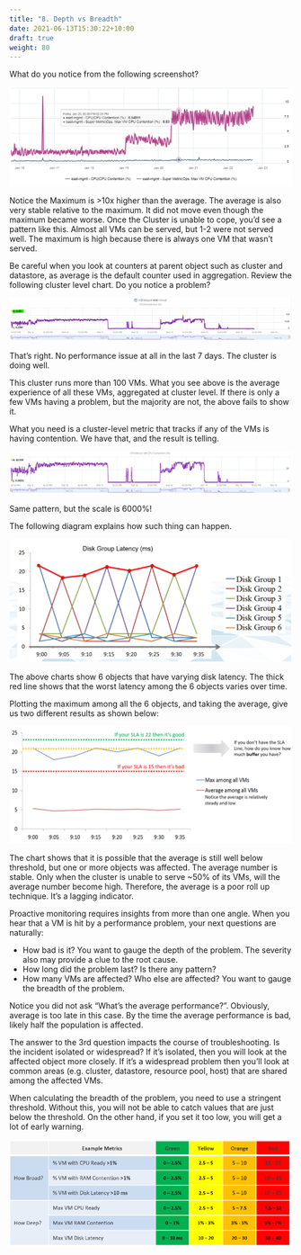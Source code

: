 ```yaml
---
title: "8. Depth vs Breadth"
date: 2021-06-13T15:30:22+10:00
draft: true
weight: 80
---
```


What do you notice from the following screenshot?

![](1.2.8-fig-1.png)

Notice the Maximum is >10x higher than the average. The average is also very stable relative to the maximum. It did not move even though the maximum became worse. Once the Cluster is unable to cope, you’d see a pattern like this. Almost all VMs can be served, but 1-2 were not served well. The maximum is high because there is always one VM that wasn’t served. 

Be careful when you look at counters at parent object such as cluster and datastore, as average is the default counter used in aggregation. Review the following cluster level chart. Do you notice a problem?

![](1.2.8-fig-2.png)

That’s right. No performance issue at all in the last 7 days. The cluster is doing well.

This cluster runs more than 100 VMs. What you see above is the average experience of all these VMs, aggregated at cluster level. If there is only a few VMs having a problem, but the majority are not, the above fails to show it.

What you need is a cluster-level metric that tracks if any of the VMs is having contention. We have that, and the result is telling.

![](1.2.8-fig-3.png)

Same pattern, but the scale is 6000%!

The following diagram explains how such thing can happen.

![](1.2.8-fig-4.png)

The above charts show 6 objects that have varying disk latency. The thick red line shows that the worst latency among the 6 objects varies over time. 

Plotting the maximum among all the 6 objects, and taking the average, give us two different results as shown below:

![](1.2.8-fig-5.png)

The chart shows that it is possible that the average is still well below threshold, but one or more objects was affected. The average number is stable.
Only when the cluster is unable to serve ~50% of its VMs, will the average number become high. Therefore, the average is a poor roll up technique. It’s a lagging indicator.

Proactive monitoring requires insights from more than one angle. When you hear that a VM is hit by a performance problem, your next questions are naturally:

- How bad is it? You want to gauge the depth of the problem. The severity also may provide a clue to the root cause.
- How long did the problem last? Is there any pattern?
- How many VMs are affected? Who else are affected? You want to gauge the breadth of the problem.

Notice you did not ask “What’s the average performance?”. Obviously, average is too late in this case. By the time the average performance is bad, likely half the population is affected. 

The answer to the 3rd question impacts the course of troubleshooting. Is the incident isolated or widespread? If it’s isolated, then you will look at the affected object more closely. If it’s a widespread problem then you’ll look at common areas (e.g. cluster, datastore, resource pool, host) that are shared among the affected VMs. 

When calculating the breadth of the problem, you need to use a stringent threshold. Without this, you will not be able to catch values that are just below the threshold. On the other hand, if you set it too low, you will get a lot of early warning.

![](1.2.8-fig-6.png)
